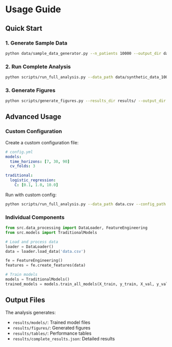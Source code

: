 # Usage Guide

## Quick Start

### 1. Generate Sample Data

```bash
python data/sample_data_generator.py --n_patients 10000 --output_dir data/
```

### 2. Run Complete Analysis

```bash
python scripts/run_full_analysis.py --data_path data/synthetic_data_10000patients.csv --output_dir results/
```

### 3. Generate Figures

```bash
python scripts/generate_figures.py --results_dir results/ --output_dir results/figures/
```

## Advanced Usage

### Custom Configuration

Create a custom configuration file:

```yaml
# config.yml
models:
  time_horizons: [7, 30, 90]
  cv_folds: 3

traditional:
  logistic_regression:
    C: [0.1, 1.0, 10.0]
```

Run with custom config:

```bash
python scripts/run_full_analysis.py --data_path data.csv --config_path config.yml
```

### Individual Components

```python
from src.data_processing import DataLoader, FeatureEngineering
from src.models import TraditionalModels

# Load and process data
loader = DataLoader()
data = loader.load_data('data.csv')

fe = FeatureEngineering()
features = fe.create_features(data)

# Train models
models = TraditionalModels()
trained_models = models.train_all_models(X_train, y_train, X_val, y_val)
```

## Output Files

The analysis generates:

- `results/models/`: Trained model files
- `results/figures/`: Generated figures
- `results/tables/`: Performance tables
- `results/complete_results.json`: Detailed results
